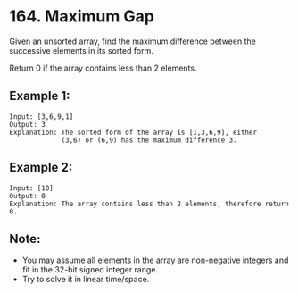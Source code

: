 # 164. Maximum Gap

Given an unsorted array, find the maximum difference between the successive elements in its sorted form.

Return 0 if the array contains less than 2 elements.

## Example 1:

```
Input: [3,6,9,1]
Output: 3
Explanation: The sorted form of the array is [1,3,6,9], either
             (3,6) or (6,9) has the maximum difference 3.
```

## Example 2:

```
Input: [10]
Output: 0
Explanation: The array contains less than 2 elements, therefore return 0.
```

## Note:

* You may assume all elements in the array are non-negative integers and fit in the 32-bit signed integer range.
* Try to solve it in linear time/space.